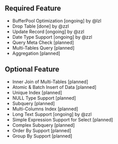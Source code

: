 ## Required Feature
* BufferPool Optimization [ongoing] by @lzl
* Drop Table [done] by @zzl
* Update Record [ongoing] by @zzl
* Date Type Support [ongoing] by @zzl
* Query Meta Check [planned]
* Multi-Tables Query [planned]
* Aggregation [planned]

## Optional Feature
* Inner Join of Multi-Tables [planned]
* Atomic & Batch Insert of Data [planned]
* Unique Index [planned]
* NULL Type Support [planned]
* Subquery [planned]
* Multi-Columns Index [planned]
* Long Text Support [ongoing] by @zzl
* Simple Expression Support for Select [planned]
* Complex Subquery [planned]
* Order By Support [planned]
* Group By Support [planned]
